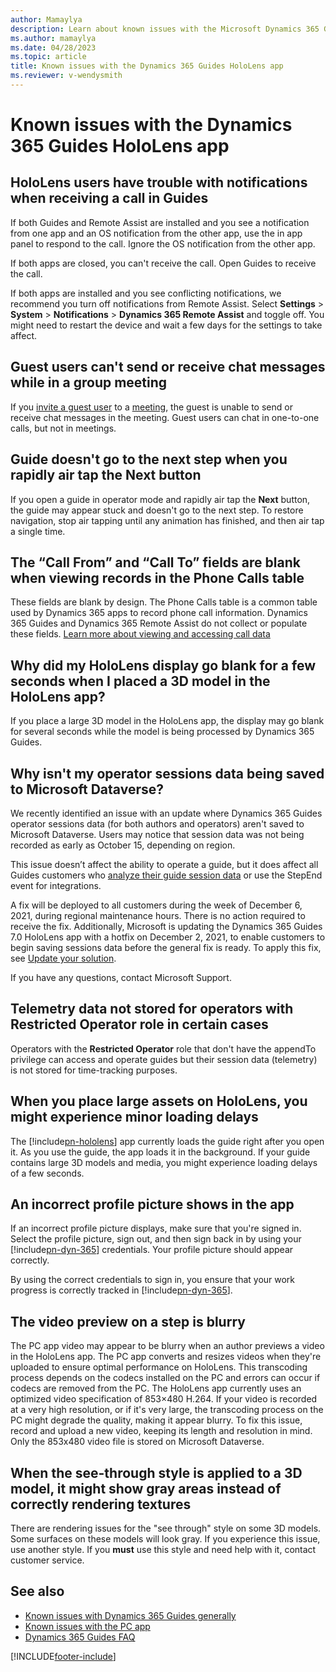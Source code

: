 ```yaml
---
author: Mamaylya
description: Learn about known issues with the Microsoft Dynamics 365 Guides HoloLens app.
ms.author: mamaylya
ms.date: 04/28/2023
ms.topic: article
title: Known issues with the Dynamics 365 Guides HoloLens app
ms.reviewer: v-wendysmith
---
```


# Known issues with the Dynamics 365 Guides HoloLens app

## HoloLens users have trouble with notifications when receiving a call in Guides

If both Guides and Remote Assist are installed and you see a notification from one app and an OS notification from the other app, use the in app panel to respond to the call. Ignore the OS notification from the other app.

If both apps are closed, you can't receive the call. Open Guides to receive the call.

If both apps are installed and you see conflicting notifications, we recommend you turn off notifications from Remote Assist. Select **Settings** > **System** > **Notifications** > **Dynamics 365 Remote Assist** and toggle off. You might need to restart the device and wait a few days for the settings to take affect.

## Guest users can't send or receive chat messages while in a group meeting

If you [invite a guest user](admin-add-guest-user.md) to a [meeting](calling-meetings.md), the guest is unable to send or receive chat messages in the meeting. Guest users can chat in one-to-one calls, but not in meetings.

## Guide doesn't go to the next step when you rapidly air tap the Next button

If you open a guide in operator mode and rapidly air tap the **Next** button, the guide may appear stuck and doesn't go to the next step. To restore navigation, stop air tapping until any animation has finished, and then air tap a single time.

## The “Call From” and “Call To” fields are blank when viewing records in the Phone Calls table

These fields are blank by design. The Phone Calls table is a common table used by Dynamics 365 apps to record phone call information. Dynamics 365 Guides and Dynamics 365 Remote Assist do not collect or populate these fields. [Learn more about viewing and accessing call data](call-logging.md)

## Why did my HoloLens display go blank for a few seconds when I placed a 3D model in the HoloLens app?

If you place a large 3D model in the HoloLens app, the display may go blank for several seconds while the model is being processed by Dynamics 365 Guides.

## Why isn't my operator sessions data being saved to Microsoft Dataverse? 

We recently identified an issue with an update where Dynamics 365 Guides operator sessions data (for both authors and operators) aren't saved to Microsoft Dataverse. Users may notice that session data was not being recorded as early as October 15, depending on region.

This issue doesn’t affect the ability to operate a guide, but it does affect all Guides customers who [analyze their guide session data](analytics-overview.md) or use the StepEnd event for integrations. 

A fix will be deployed to all customers during the week of December 6, 2021, during regional maintenance hours. There is no action required to receive the fix. Additionally, Microsoft is updating the Dynamics 365 Guides 7.0 HoloLens app with a hotfix on December 2, 2021, to enable customers to begin saving sessions data before the general fix is ready. To apply this fix, see [Update your solution](upgrade.md).

If you have any questions, contact Microsoft Support.

## Telemetry data not stored for operators with **Restricted Operator** role in certain cases

Operators with the **Restricted Operator** role that don't have the appendTo privilege can access and operate guides but their session data (telemetry) is not stored for time-tracking purposes.

## When you place large assets on HoloLens, you might experience minor loading delays

The [!include[pn-hololens](../includes/pn-hololens.md)] app currently loads the guide right after you open it. As you use the guide, the app loads it in the background. If your guide contains large 3D models and media, you might experience loading delays of a few seconds.

## An incorrect profile picture shows in the app 

If an incorrect profile picture displays, make sure that you're signed in. Select the profile picture, sign out, and then sign back in by using your [!include[pn-dyn-365](../includes/pn-dyn-365.md)] credentials. Your profile picture should appear correctly.

By using the correct credentials to sign in, you ensure that your work progress is correctly tracked in [!include[pn-dyn-365](../includes/pn-dyn-365.md)].

## The video preview on a step is blurry

The PC app video may appear to be blurry when an author previews a video in the HoloLens app. The PC app converts and resizes videos when they're uploaded to ensure optimal performance on HoloLens. This transcoding process depends on the codecs installed on the PC and errors can occur if codecs are removed from the PC. The  HoloLens app currently uses an optimized video specification of 853×480 H.264. If your video is recorded at a very high resolution, or if it's very large, the transcoding process on the PC might degrade the quality, making it appear blurry. To fix this issue, record and upload a new video, keeping its length and resolution in mind. Only the 853x480 video file is stored on Microsoft Dataverse.

## When the see-through style is applied to a 3D model, it might show gray areas instead of correctly rendering textures 

There are rendering issues for the "see through" style on some 3D models. Some surfaces on these models will look gray. If you experience this issue, use another style. If you **must** use this style and need help with it, contact customer service.

## See also

- [Known issues with Dynamics 365 Guides generally](known-issues.md)
- [Known issues with the PC app](known-issues-pc-app.md)
- [Dynamics 365 Guides FAQ](faq.md)


[!INCLUDE[footer-include](../includes/footer-banner.md)]
